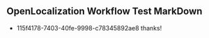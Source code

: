 ## OpenLocalization Workflow Test MarkDown
* 115f4178-7403-40fe-9998-c78345892ae8 thanks!

<!--HONumber=Aug16_HO5-->


